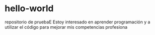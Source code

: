 # hello-world
repositorio de pruebaE
Estoy interesado en aprender programación y a utilizar el código para mejorar mis competencias profesiona     
